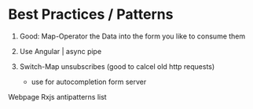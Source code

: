 Best Practices / Patterns
=========================

1. Good: Map-Operator the Data into the form you like to consume them

2. Use Angular | async pipe

3. Switch-Map unsubscribes (good to calcel old http requests)
	- use for autocompletion form server





Webpage Rxjs antipatterns list
